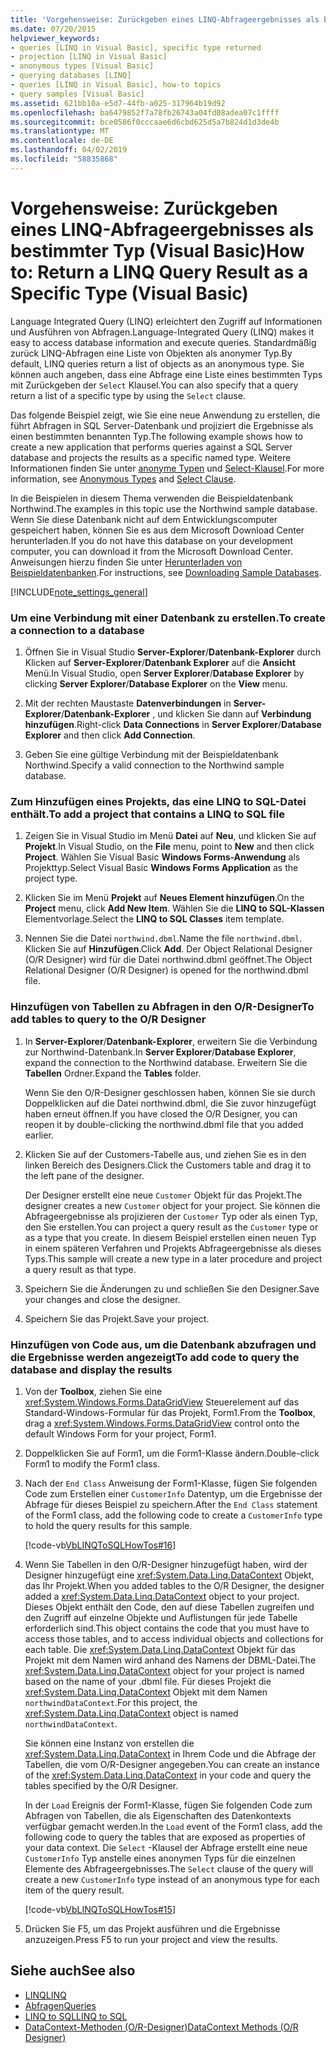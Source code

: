 ```yaml
---
title: 'Vorgehensweise: Zurückgeben eines LINQ-Abfrageergebnisses als bestimmter Typ (Visual Basic)'
ms.date: 07/20/2015
helpviewer_keywords:
- queries [LINQ in Visual Basic], specific type returned
- projection [LINQ in Visual Basic]
- anonymous types [Visual Basic]
- querying databases [LINQ]
- queries [LINQ in Visual Basic], how-to topics
- query samples [Visual Basic]
ms.assetid: 621bb10a-e5d7-44fb-a025-317964b19d92
ms.openlocfilehash: ba6479852f7a78fb26743a04fd08adea07c1ffff
ms.sourcegitcommit: bce0586f0cccaae6d6cbd625d5a7b824d1d3de4b
ms.translationtype: MT
ms.contentlocale: de-DE
ms.lasthandoff: 04/02/2019
ms.locfileid: "58835868"
---
```

# <a name="how-to-return-a-linq-query-result-as-a-specific-type-visual-basic"></a><span data-ttu-id="d15e4-102">Vorgehensweise: Zurückgeben eines LINQ-Abfrageergebnisses als bestimmter Typ (Visual Basic)</span><span class="sxs-lookup"><span data-stu-id="d15e4-102">How to: Return a LINQ Query Result as a Specific Type (Visual Basic)</span></span>
<span data-ttu-id="d15e4-103">Language Integrated Query (LINQ) erleichtert den Zugriff auf Informationen und Ausführen von Abfragen.</span><span class="sxs-lookup"><span data-stu-id="d15e4-103">Language-Integrated Query (LINQ) makes it easy to access database information and execute queries.</span></span> <span data-ttu-id="d15e4-104">Standardmäßig zurück LINQ-Abfragen eine Liste von Objekten als anonymer Typ.</span><span class="sxs-lookup"><span data-stu-id="d15e4-104">By default, LINQ queries return a list of objects as an anonymous type.</span></span> <span data-ttu-id="d15e4-105">Sie können auch angeben, dass eine Abfrage eine Liste eines bestimmten Typs mit Zurückgeben der `Select` Klausel.</span><span class="sxs-lookup"><span data-stu-id="d15e4-105">You can also specify that a query return a list of a specific type by using the `Select` clause.</span></span>  
  
 <span data-ttu-id="d15e4-106">Das folgende Beispiel zeigt, wie Sie eine neue Anwendung zu erstellen, die führt Abfragen in SQL Server-Datenbank und projiziert die Ergebnisse als einen bestimmten benannten Typ.</span><span class="sxs-lookup"><span data-stu-id="d15e4-106">The following example shows how to create a new application that performs queries against a SQL Server database and projects the results as a specific named type.</span></span> <span data-ttu-id="d15e4-107">Weitere Informationen finden Sie unter [anonyme Typen](../../../../visual-basic/programming-guide/language-features/objects-and-classes/anonymous-types.md) und [Select-Klausel](../../../../visual-basic/language-reference/queries/select-clause.md).</span><span class="sxs-lookup"><span data-stu-id="d15e4-107">For more information, see [Anonymous Types](../../../../visual-basic/programming-guide/language-features/objects-and-classes/anonymous-types.md) and [Select Clause](../../../../visual-basic/language-reference/queries/select-clause.md).</span></span>  
  
 <span data-ttu-id="d15e4-108">In die Beispielen in diesem Thema verwenden die Beispieldatenbank Northwind.</span><span class="sxs-lookup"><span data-stu-id="d15e4-108">The examples in this topic use the Northwind sample database.</span></span> <span data-ttu-id="d15e4-109">Wenn Sie diese Datenbank nicht auf dem Entwicklungscomputer gespeichert haben, können Sie es aus dem Microsoft Download Center herunterladen.</span><span class="sxs-lookup"><span data-stu-id="d15e4-109">If you do not have this database on your development computer, you can download it from the Microsoft Download Center.</span></span> <span data-ttu-id="d15e4-110">Anweisungen hierzu finden Sie unter [Herunterladen von Beispieldatenbanken](../../../../framework/data/adonet/sql/linq/downloading-sample-databases.md).</span><span class="sxs-lookup"><span data-stu-id="d15e4-110">For instructions, see [Downloading Sample Databases](../../../../framework/data/adonet/sql/linq/downloading-sample-databases.md).</span></span>  
  
[!INCLUDE[note_settings_general](~/includes/note-settings-general-md.md)]  
  
### <a name="to-create-a-connection-to-a-database"></a><span data-ttu-id="d15e4-111">Um eine Verbindung mit einer Datenbank zu erstellen.</span><span class="sxs-lookup"><span data-stu-id="d15e4-111">To create a connection to a database</span></span>  
  
1.  <span data-ttu-id="d15e4-112">Öffnen Sie in Visual Studio **Server-Explorer**/**Datenbank-Explorer** durch Klicken auf **Server-Explorer**/**Datenbank Explorer** auf die **Ansicht** Menü.</span><span class="sxs-lookup"><span data-stu-id="d15e4-112">In Visual Studio, open **Server Explorer**/**Database Explorer** by clicking **Server Explorer**/**Database Explorer** on the **View** menu.</span></span>  
  
2.  <span data-ttu-id="d15e4-113">Mit der rechten Maustaste **Datenverbindungen** in **Server-Explorer**/**Datenbank-Explorer** , und klicken Sie dann auf **Verbindung hinzufügen**.</span><span class="sxs-lookup"><span data-stu-id="d15e4-113">Right-click **Data Connections** in **Server Explorer**/**Database Explorer** and then click **Add Connection**.</span></span>  
  
3.  <span data-ttu-id="d15e4-114">Geben Sie eine gültige Verbindung mit der Beispieldatenbank Northwind.</span><span class="sxs-lookup"><span data-stu-id="d15e4-114">Specify a valid connection to the Northwind sample database.</span></span>  
  
### <a name="to-add-a-project-that-contains-a-linq-to-sql-file"></a><span data-ttu-id="d15e4-115">Zum Hinzufügen eines Projekts, das eine LINQ to SQL-Datei enthält.</span><span class="sxs-lookup"><span data-stu-id="d15e4-115">To add a project that contains a LINQ to SQL file</span></span>  
  
1.  <span data-ttu-id="d15e4-116">Zeigen Sie in Visual Studio im Menü **Datei** auf **Neu**, und klicken Sie auf **Projekt**.</span><span class="sxs-lookup"><span data-stu-id="d15e4-116">In Visual Studio, on the **File** menu, point to **New** and then click **Project**.</span></span> <span data-ttu-id="d15e4-117">Wählen Sie Visual Basic **Windows Forms-Anwendung** als Projekttyp.</span><span class="sxs-lookup"><span data-stu-id="d15e4-117">Select Visual Basic **Windows Forms Application** as the project type.</span></span>  
  
2.  <span data-ttu-id="d15e4-118">Klicken Sie im Menü **Projekt** auf **Neues Element hinzufügen**.</span><span class="sxs-lookup"><span data-stu-id="d15e4-118">On the **Project** menu, click **Add New Item**.</span></span> <span data-ttu-id="d15e4-119">Wählen Sie die **LINQ to SQL-Klassen** Elementvorlage.</span><span class="sxs-lookup"><span data-stu-id="d15e4-119">Select the **LINQ to SQL Classes** item template.</span></span>  
  
3.  <span data-ttu-id="d15e4-120">Nennen Sie die Datei `northwind.dbml`.</span><span class="sxs-lookup"><span data-stu-id="d15e4-120">Name the file `northwind.dbml`.</span></span> <span data-ttu-id="d15e4-121">Klicken Sie auf **Hinzufügen**.</span><span class="sxs-lookup"><span data-stu-id="d15e4-121">Click **Add**.</span></span> <span data-ttu-id="d15e4-122">Der Object Relational Designer (O/R Designer) wird für die Datei northwind.dbml geöffnet.</span><span class="sxs-lookup"><span data-stu-id="d15e4-122">The Object Relational Designer (O/R Designer) is opened for the northwind.dbml file.</span></span>  
  
### <a name="to-add-tables-to-query-to-the-or-designer"></a><span data-ttu-id="d15e4-123">Hinzufügen von Tabellen zu Abfragen in den O/R-Designer</span><span class="sxs-lookup"><span data-stu-id="d15e4-123">To add tables to query to the O/R Designer</span></span>  
  
1.  <span data-ttu-id="d15e4-124">In **Server-Explorer**/**Datenbank-Explorer**, erweitern Sie die Verbindung zur Northwind-Datenbank.</span><span class="sxs-lookup"><span data-stu-id="d15e4-124">In **Server Explorer**/**Database Explorer**, expand the connection to the Northwind database.</span></span> <span data-ttu-id="d15e4-125">Erweitern Sie die **Tabellen** Ordner.</span><span class="sxs-lookup"><span data-stu-id="d15e4-125">Expand the **Tables** folder.</span></span>  
  
     <span data-ttu-id="d15e4-126">Wenn Sie den O/R-Designer geschlossen haben, können Sie sie durch Doppelklicken auf die Datei northwind.dbml, die Sie zuvor hinzugefügt haben erneut öffnen.</span><span class="sxs-lookup"><span data-stu-id="d15e4-126">If you have closed the O/R Designer, you can reopen it by double-clicking the northwind.dbml file that you added earlier.</span></span>  
  
2.  <span data-ttu-id="d15e4-127">Klicken Sie auf der Customers-Tabelle aus, und ziehen Sie es in den linken Bereich des Designers.</span><span class="sxs-lookup"><span data-stu-id="d15e4-127">Click the Customers table and drag it to the left pane of the designer.</span></span>  
  
     <span data-ttu-id="d15e4-128">Der Designer erstellt eine neue `Customer` Objekt für das Projekt.</span><span class="sxs-lookup"><span data-stu-id="d15e4-128">The designer creates a new `Customer` object for your project.</span></span> <span data-ttu-id="d15e4-129">Sie können die Abfrageergebnisse als projizieren der `Customer` Typ oder als einen Typ, den Sie erstellen.</span><span class="sxs-lookup"><span data-stu-id="d15e4-129">You can project a query result as the `Customer` type or as a type that you create.</span></span> <span data-ttu-id="d15e4-130">In diesem Beispiel erstellen einen neuen Typ in einem späteren Verfahren und Projekts Abfrageergebnisse als dieses Typs.</span><span class="sxs-lookup"><span data-stu-id="d15e4-130">This sample will create a new type in a later procedure and project a query result as that type.</span></span>  
  
3.  <span data-ttu-id="d15e4-131">Speichern Sie die Änderungen zu und schließen Sie den Designer.</span><span class="sxs-lookup"><span data-stu-id="d15e4-131">Save your changes and close the designer.</span></span>  
  
4.  <span data-ttu-id="d15e4-132">Speichern Sie das Projekt.</span><span class="sxs-lookup"><span data-stu-id="d15e4-132">Save your project.</span></span>  
  
### <a name="to-add-code-to-query-the-database-and-display-the-results"></a><span data-ttu-id="d15e4-133">Hinzufügen von Code aus, um die Datenbank abzufragen und die Ergebnisse werden angezeigt</span><span class="sxs-lookup"><span data-stu-id="d15e4-133">To add code to query the database and display the results</span></span>  
  
1.  <span data-ttu-id="d15e4-134">Von der **Toolbox**, ziehen Sie eine <xref:System.Windows.Forms.DataGridView> Steuerelement auf das Standard-Windows-Formular für das Projekt, Form1.</span><span class="sxs-lookup"><span data-stu-id="d15e4-134">From the **Toolbox**, drag a <xref:System.Windows.Forms.DataGridView> control onto the default Windows Form for your project, Form1.</span></span>  
  
2.  <span data-ttu-id="d15e4-135">Doppelklicken Sie auf Form1, um die Form1-Klasse ändern.</span><span class="sxs-lookup"><span data-stu-id="d15e4-135">Double-click Form1 to modify the Form1 class.</span></span>  
  
3.  <span data-ttu-id="d15e4-136">Nach der `End Class` Anweisung der Form1-Klasse, fügen Sie folgenden Code zum Erstellen einer `CustomerInfo` Datentyp, um die Ergebnisse der Abfrage für dieses Beispiel zu speichern.</span><span class="sxs-lookup"><span data-stu-id="d15e4-136">After the `End Class` statement of the Form1 class, add the following code to create a `CustomerInfo` type to hold the query results for this sample.</span></span>  
  
     [!code-vb[VbLINQToSQLHowTos#16](~/samples/snippets/visualbasic/VS_Snippets_VBCSharp/VbLINQtoSQLHowTos/VB/Form8.vb#16)]  
  
4.  <span data-ttu-id="d15e4-137">Wenn Sie Tabellen in den O/R-Designer hinzugefügt haben, wird der Designer hinzugefügt eine <xref:System.Data.Linq.DataContext> Objekt, das Ihr Projekt.</span><span class="sxs-lookup"><span data-stu-id="d15e4-137">When you added tables to the O/R Designer, the designer added a <xref:System.Data.Linq.DataContext> object to your project.</span></span> <span data-ttu-id="d15e4-138">Dieses Objekt enthält den Code, den auf diese Tabellen zugreifen und den Zugriff auf einzelne Objekte und Auflistungen für jede Tabelle erforderlich sind.</span><span class="sxs-lookup"><span data-stu-id="d15e4-138">This object contains the code that you must have to access those tables, and to access individual objects and collections for each table.</span></span> <span data-ttu-id="d15e4-139">Die <xref:System.Data.Linq.DataContext> Objekt für das Projekt mit dem Namen wird anhand des Namens der DBML-Datei.</span><span class="sxs-lookup"><span data-stu-id="d15e4-139">The <xref:System.Data.Linq.DataContext> object for your project is named based on the name of your .dbml file.</span></span> <span data-ttu-id="d15e4-140">Für dieses Projekt die <xref:System.Data.Linq.DataContext> Objekt mit dem Namen `northwindDataContext`.</span><span class="sxs-lookup"><span data-stu-id="d15e4-140">For this project, the <xref:System.Data.Linq.DataContext> object is named `northwindDataContext`.</span></span>  
  
     <span data-ttu-id="d15e4-141">Sie können eine Instanz von erstellen die <xref:System.Data.Linq.DataContext> in Ihrem Code und die Abfrage der Tabellen, die vom O/R-Designer angegeben.</span><span class="sxs-lookup"><span data-stu-id="d15e4-141">You can create an instance of the <xref:System.Data.Linq.DataContext> in your code and query the tables specified by the O/R Designer.</span></span>  
  
     <span data-ttu-id="d15e4-142">In der `Load` Ereignis der Form1-Klasse, fügen Sie folgenden Code zum Abfragen von Tabellen, die als Eigenschaften des Datenkontexts verfügbar gemacht werden.</span><span class="sxs-lookup"><span data-stu-id="d15e4-142">In the `Load` event of the Form1 class, add the following code to query the tables that are exposed as properties of your data context.</span></span> <span data-ttu-id="d15e4-143">Die `Select` -Klausel der Abfrage erstellt eine neue `CustomerInfo` Typ anstelle eines anonymen Typs für die einzelnen Elemente des Abfrageergebnisses.</span><span class="sxs-lookup"><span data-stu-id="d15e4-143">The `Select` clause of the query will create a new `CustomerInfo` type instead of an anonymous type for each item of the query result.</span></span>  
  
     [!code-vb[VbLINQToSQLHowTos#15](~/samples/snippets/visualbasic/VS_Snippets_VBCSharp/VbLINQtoSQLHowTos/VB/Form8.vb#15)]  
  
5.  <span data-ttu-id="d15e4-144">Drücken Sie F5, um das Projekt ausführen und die Ergebnisse anzuzeigen.</span><span class="sxs-lookup"><span data-stu-id="d15e4-144">Press F5 to run your project and view the results.</span></span>  
  
## <a name="see-also"></a><span data-ttu-id="d15e4-145">Siehe auch</span><span class="sxs-lookup"><span data-stu-id="d15e4-145">See also</span></span>

- [<span data-ttu-id="d15e4-146">LINQ</span><span class="sxs-lookup"><span data-stu-id="d15e4-146">LINQ</span></span>](../../../../visual-basic/programming-guide/language-features/linq/index.md)
- [<span data-ttu-id="d15e4-147">Abfragen</span><span class="sxs-lookup"><span data-stu-id="d15e4-147">Queries</span></span>](../../../../visual-basic/language-reference/queries/index.md)
- [<span data-ttu-id="d15e4-148">LINQ to SQL</span><span class="sxs-lookup"><span data-stu-id="d15e4-148">LINQ to SQL</span></span>](../../../../framework/data/adonet/sql/linq/index.md)
- [<span data-ttu-id="d15e4-149">DataContext-Methoden (O/R-Designer)</span><span class="sxs-lookup"><span data-stu-id="d15e4-149">DataContext Methods (O/R Designer)</span></span>](/visualstudio/data-tools/datacontext-methods-o-r-designer)
